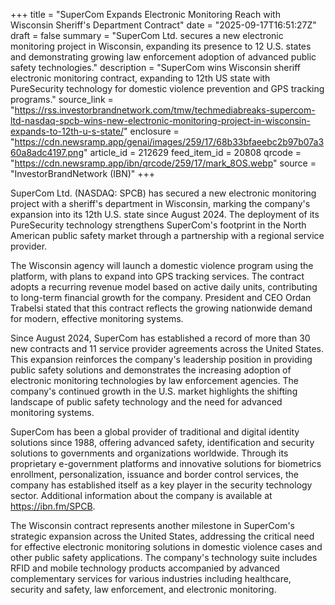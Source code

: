 +++
title = "SuperCom Expands Electronic Monitoring Reach with Wisconsin Sheriff's Department Contract"
date = "2025-09-17T16:51:27Z"
draft = false
summary = "SuperCom Ltd. secures a new electronic monitoring project in Wisconsin, expanding its presence to 12 U.S. states and demonstrating growing law enforcement adoption of advanced public safety technologies."
description = "SuperCom wins Wisconsin sheriff electronic monitoring contract, expanding to 12th US state with PureSecurity technology for domestic violence prevention and GPS tracking programs."
source_link = "https://rss.investorbrandnetwork.com/tmw/techmediabreaks-supercom-ltd-nasdaq-spcb-wins-new-electronic-monitoring-project-in-wisconsin-expands-to-12th-u-s-state/"
enclosure = "https://cdn.newsramp.app/genai/images/259/17/68b33bfaeebc2b97b07a360a8adc4197.png"
article_id = 212629
feed_item_id = 20808
qrcode = "https://cdn.newsramp.app/ibn/qrcode/259/17/mark_8OS.webp"
source = "InvestorBrandNetwork (IBN)"
+++

<p>SuperCom Ltd. (NASDAQ: SPCB) has secured a new electronic monitoring project with a sheriff's department in Wisconsin, marking the company's expansion into its 12th U.S. state since August 2024. The deployment of its PureSecurity technology strengthens SuperCom's footprint in the North American public safety market through a partnership with a regional service provider.</p><p>The Wisconsin agency will launch a domestic violence program using the platform, with plans to expand into GPS tracking services. The contract adopts a recurring revenue model based on active daily units, contributing to long-term financial growth for the company. President and CEO Ordan Trabelsi stated that this contract reflects the growing nationwide demand for modern, effective monitoring systems.</p><p>Since August 2024, SuperCom has established a record of more than 30 new contracts and 11 service provider agreements across the United States. This expansion reinforces the company's leadership position in providing public safety solutions and demonstrates the increasing adoption of electronic monitoring technologies by law enforcement agencies. The company's continued growth in the U.S. market highlights the shifting landscape of public safety technology and the need for advanced monitoring systems.</p><p>SuperCom has been a global provider of traditional and digital identity solutions since 1988, offering advanced safety, identification and security solutions to governments and organizations worldwide. Through its proprietary e-government platforms and innovative solutions for biometrics enrollment, personalization, issuance and border control services, the company has established itself as a key player in the security technology sector. Additional information about the company is available at <a href="https://ibn.fm/SPCB" rel="nofollow" target="_blank">https://ibn.fm/SPCB</a>.</p><p>The Wisconsin contract represents another milestone in SuperCom's strategic expansion across the United States, addressing the critical need for effective electronic monitoring solutions in domestic violence cases and other public safety applications. The company's technology suite includes RFID and mobile technology products accompanied by advanced complementary services for various industries including healthcare, security and safety, law enforcement, and electronic monitoring.</p>